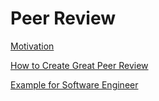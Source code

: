 # Peer Review

[Motivation](Peer%20Review%208f48c34e7304470c96df04c40177457a/Motivation%2021bf95b062c54cc18d24dc27cd0f7144.md)

[How to Create Great Peer Review](Peer%20Review%208f48c34e7304470c96df04c40177457a/How%20to%20Create%20Great%20Peer%20Review%20bacece2c831648b5a64381469acfb5c1.md)

[Example for Software Engineer](Peer%20Review%208f48c34e7304470c96df04c40177457a/Example%20for%20Software%20Engineer%20ead17fb8056e400d8195e69278344ff9.md)
